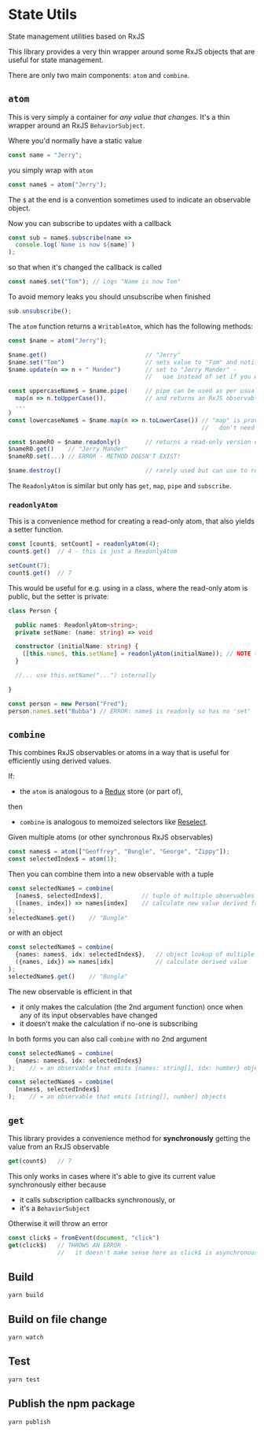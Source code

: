 # State Utils

State management utilities based on RxJS

This library provides a very thin wrapper around some RxJS objects that are useful for state management.

There are only two main components: `atom` and `combine`.

## `atom`
This is very simply a container for *any value that changes*. It's a thin wrapper around an RxJS `BehaviorSubject`.

Where you'd normally have a static value
```ts
const name = "Jerry";
```
you simply wrap with `atom`
```ts
const name$ = atom("Jerry");
```
The `$` at the end is a convention sometimes used to indicate an observable object.

Now you can subscribe to updates with a callback
```ts
const sub = name$.subscribe(name =>
  console.log(`Name is now ${name}`)
);
```

so that when it's changed the callback is called
```ts
const name$.set("Tom"); // Logs "Name is now Tom"
```

To avoid memory leaks you should unsubscribe when finished
```ts
sub.unsubscribe();
```

The `atom` function returns a `WritableAtom`, which has the following methods:
```ts
const $name = atom("Jerry");

$name.get()                            // "Jerry"
$name.set("Tom")                       // sets value to "Tom" and notifies subscribers
$name.update(n => n + " Mander")       // set to "Jerry Mander" -
                                       //   use instead of set if you want to use the previous value

const uppercaseName$ = $name.pipe(     // pipe can be used as per usual in RxJS,
  map(n => n.toUpperCase()),           // and returns an RxJS observable
  ...
)
const lowercaseName$ = $name.map(n => n.toLowerCase()) // "map" is provided for convenience so you
                                                       //   don't need pipe, and returns a ReadonlyAtom

const $nameRO = $name.readonly()       // returns a read-only version of the atom (ReadonlyAtom)
$nameRO.get()    // "Jerry Mander"
$nameRO.set(...) // ERROR - METHOD DOESN'T EXIST!

$name.destroy()                        // rarely used but can use to remove all subscribers
```

The `ReadonlyAtom` is similar but only has `get`, `map`, `pipe` and `subscribe`.

### `readonlyAtom`
This is a convenience method for creating a read-only atom, that also yields a setter function.
```ts
const [count$, setCount] = readonlyAtom(4);
count$.get()  // 4 - this is just a ReadonlyAtom

setCount(7);
count$.get()  // 7
```
This would be useful for e.g. using in a class, where the read-only atom is public, but the setter is private:
```ts
class Person {

  public name$: ReadonlyAtom<string>;
  private setName: (name: string) => void

  constructor (initialName: string) {
    ([this.name$, this.setName] = readonlyAtom(initialName)); // NOTE the parentheses when doing this
  }

  //... use this.setName("...") internally

}

const person = new Person("Fred");
person.name$.set("Bubba") // ERROR: name$ is readonly so has no 'set'
```

## `combine`
This combines RxJS observables or atoms in a way that is useful for efficiently using derived values.

If:
- the `atom` is analogous to a [Redux](https://redux.js.org/) store (or part of),

then

- `combine` is analogous to memoized selectors like [Reselect](https://github.com/reduxjs/reselect).

Given multiple atoms (or other synchronous RxJS observables)
```ts
const names$ = atom(["Geoffrey", "Bungle", "George", "Zippy"]);
const selectedIndex$ = atom(1);
```

Then you can combine them into a new observable with a tuple
```ts
const selectedName$ = combine(
  [names$, selectedIndex$],           // tuple of multiple observables
  ([names, index]) => names[index]    // calculate new value derived from values from observables
);
selectedName$.get()    // "Bungle"
```

or with an object
```ts
const selectedName$ = combine(
  {names: names$, idx: selectedIndex$},   // object lookup of multiple observables
  ({names, idx}) => names[idx]            // calculate derived value
);
selectedName$.get()    // "Bungle"
```
The new observable is efficient in that
- it only makes the calculation (the 2nd argument function) once when any of its input observables have changed
- it doesn't make the calculation if no-one is subscribing

In both forms you can also call `combine` with no 2nd argument
```ts
const selectedName$ = combine(
  {names: names$, idx: selectedIndex$}
);    // = an observable that emits {names: string[], idx: number} objects

const selectedName$ = combine(
  [names$, selectedIndex$]
);    // = an observable that emits [string[], number] objects
```

## `get`
This library provides a convenience method for **synchronously** getting the value from an RxJS observable
```ts
get(count$)   // 7
```
This only works in cases where it's able to give its current value synchronously either because

  - it calls subscription callbacks synchronously, or
  - it's a `BehaviorSubject`

Otherwise it will throw an error

```ts
const click$ = fromEvent(document, "click")
get(click$)   // THROWS AN ERROR -
              //   it doesn't make sense here as click$ is asynchronous
```

## Build

    yarn build

## Build on file change

    yarn watch

## Test

    yarn test

## Publish the npm package

    yarn publish
